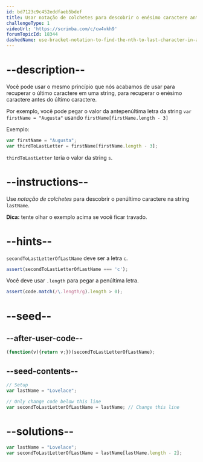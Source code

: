 ```yaml
---
id: bd7123c9c452eddfaeb5bdef
title: Usar notação de colchetes para descobrir o enésimo caractere antes do último em uma string
challengeType: 1
videoUrl: 'https://scrimba.com/c/cw4vkh9'
forumTopicId: 18344
dashedName: use-bracket-notation-to-find-the-nth-to-last-character-in-a-string
---
```


# --description--

Você pode usar o mesmo princípio que nós acabamos de usar para recuperar o último caractere em uma string, para recuperar o enésimo caractere antes do último caractere.

Por exemplo, você pode pegar o valor da antepenúltima letra da string `var firstName = "Augusta"` usando `firstName[firstName.length - 3]`

Exemplo:

```js
var firstName = "Augusta";
var thirdToLastLetter = firstName[firstName.length - 3];
```

`thirdToLastLetter` teria o valor da string `s`.

# --instructions--

Use <dfn>notação de colchetes</dfn> para descobrir o penúltimo caractere na string `lastName`.

**Dica:** tente olhar o exemplo acima se você ficar travado.

# --hints--

`secondToLastLetterOfLastName` deve ser a letra `c`.

```js
assert(secondToLastLetterOfLastName === 'c');
```

Você deve usar `.length` para pegar a penúltima letra.

```js
assert(code.match(/\.length/g).length > 0);
```

# --seed--

## --after-user-code--

```js
(function(v){return v;})(secondToLastLetterOfLastName);
```

## --seed-contents--

```js
// Setup
var lastName = "Lovelace";

// Only change code below this line
var secondToLastLetterOfLastName = lastName; // Change this line
```

# --solutions--

```js
var lastName = "Lovelace";
var secondToLastLetterOfLastName = lastName[lastName.length - 2];
```
